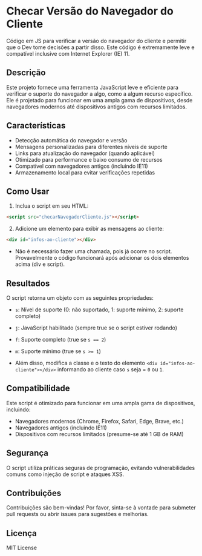 # Checar Versão do Navegador do Cliente
Código em JS para verificar a versão do navegador do cliente e permitir que o Dev tome decisões a partir disso. Este código é extremamente leve e compatível inclusive com Internet Explorer (IE) 11.

## Descrição

Este projeto fornece uma ferramenta JavaScript leve e eficiente para verificar o suporte do navegador a algo, como a algum recurso específico. Ele é projetado para funcionar em uma ampla gama de dispositivos, desde navegadores modernos até dispositivos antigos com recursos limitados.

## Características

- Detecção automática do navegador e versão
- Mensagens personalizadas para diferentes níveis de suporte
- Links para atualização do navegador (quando aplicável)
- Otimizado para performance e baixo consumo de recursos
- Compatível com navegadores antigos (incluindo IE11)
- Armazenamento local para evitar verificações repetidas

## Como Usar

1. Inclua o script em seu HTML:

```html
<script src="checarNavegadorCliente.js"></script>
```

2. Adicione um elemento para exibir as mensagens ao cliente:
```html
<div id="infos-ao-cliente"></div>
```

- Não é necessário fazer uma chamada, pois já ocorre no script. Provavelmente o código funcionará após adicionar os dois elementos acima (div e script).


## Resultados
O script retorna um objeto com as seguintes propriedades:

- `s`: Nível de suporte (0: não suportado, 1: suporte mínimo, 2: suporte completo)
- `j`: JavaScript habilitado (sempre true se o script estiver rodando)
- `f`: Suporte completo (true se `s == 2`)
- `m`: Suporte mínimo (true se `s >= 1`)

- Além disso, modifica a classe e o texto do elemento `<div id="infos-ao-cliente"></div>` informando ao cliente caso `s` seja = `0` ou `1`.

## Compatibilidade
Este script é otimizado para funcionar em uma ampla gama de dispositivos, incluindo:

- Navegadores modernos (Chrome, Firefox, Safari, Edge, Brave, etc.)
- Navegadores antigos (incluindo IE11)
- Dispositivos com recursos limitados (presume-se até 1 GB de RAM)

## Segurança
O script utiliza práticas seguras de programação, evitando vulnerabilidades comuns como injeção de script e ataques XSS.

## Contribuições
Contribuições são bem-vindas! Por favor, sinta-se à vontade para submeter pull requests ou abrir issues para sugestões e melhorias.

## Licença
MIT License

